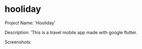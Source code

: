 # hooliday

Project Name: 'Hooliday'

Description: 'This is a travel mobile app made with google flutter. 

Screenshots:

